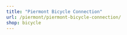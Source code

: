 ```yaml
---
title: "Piermont Bicycle Connection"
url: /piermont/piermont-bicycle-connection/
shop: bicycle
---
```

